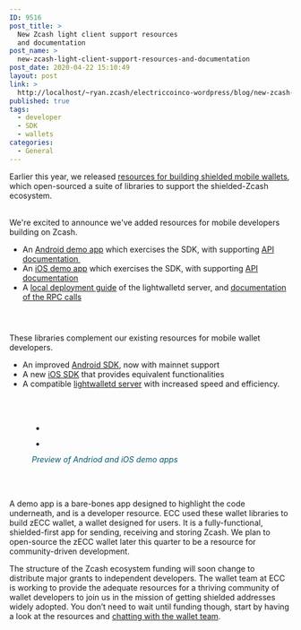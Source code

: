 ```yaml
---
ID: 9516
post_title: >
  New Zcash light client support resources
  and documentation
post_name: >
  new-zcash-light-client-support-resources-and-documentation
post_date: 2020-04-22 15:10:49
layout: post
link: >
  http://localhost/~ryan.zcash/electriccoinco-wordpress/blog/new-zcash-light-client-support-resources-and-documentation/
published: true
tags:
  - developer
  - SDK
  - wallets
categories:
  - General
---
```

<!-- wp:paragraph -->
<p></p>
<!-- /wp:paragraph -->

<!-- wp:paragraph -->
<p>Earlier this year, we released <a href="https://dev-electriccoinco-wordpress.pantheonsite.io/blog/ecc-releases-resources-for-building-mobile-shielded-zcash-wallets/">resources for building shielded mobile wallets</a>, which open-sourced a suite of libraries to support the shielded-Zcash ecosystem. </p>
<!-- /wp:paragraph -->

<!-- wp:paragraph -->
<p><br>We're excited to announce we've added resources for mobile developers building on Zcash.</p>
<!-- /wp:paragraph -->

<!-- wp:list -->
<ul><li>An <a rel="noreferrer noopener" href="https://github.com/zcash/zcash-android-wallet-sdk/tree/master/samples/demo-app" target="_blank">Android demo app</a> which exercises the SDK, with supporting <a rel="noreferrer noopener" href="https://zcash.readthedocs.io/en/latest/android/zcash-android-wallet-sdk/index.html" target="_blank">API documentation&nbsp;</a></li><li>An <a rel="noreferrer noopener" href="https://github.com/zcash/ZcashLightClientKit/tree/master/Example/ZcashLightClientSample" target="_blank">iOS demo app</a> which exercises the SDK, with supporting <a rel="noreferrer noopener" href="https://zcash.readthedocs.io/en/latest/ios/jazzy_docs/index.html" target="_blank">API documentation</a></li><li>A <a rel="noreferrer noopener" href="https://github.com/zcash/lightwalletd/blob/master/docs/docker-compose-setup.md" target="_blank">local deployment guide</a> of the lightwalletd server, and <a rel="noreferrer noopener" href="https://zcash.readthedocs.io/en/latest/lightwalletd/index.html" target="_blank">documentation of the RPC calls</a></li></ul>
<!-- /wp:list -->

<!-- wp:spacer {"height":28} -->
<div style="height:28px" aria-hidden="true" class="wp-block-spacer"></div>
<!-- /wp:spacer -->

<!-- wp:paragraph -->
<p>These libraries complement our existing resources for mobile wallet developers.</p>
<!-- /wp:paragraph -->

<!-- wp:list -->
<ul><li>An improved <a href="https://github.com/zcash/zcash-android-wallet-sdk" target="_blank" rel="noreferrer noopener">Android SDK</a>, now with mainnet support&nbsp;</li><li>A new <a href="https://github.com/zcash/zcash-ios-wallet" target="_blank" rel="noreferrer noopener">iOS SDK</a> that provides equivalent functionalities&nbsp;</li><li>A compatible <a href="https://github.com/zcash/lightwalletd" target="_blank" rel="noreferrer noopener">lightwalletd server</a> with increased speed and efficiency.&nbsp;</li></ul>
<!-- /wp:list -->

<!-- wp:spacer {"height":34} -->
<div style="height:34px" aria-hidden="true" class="wp-block-spacer"></div>
<!-- /wp:spacer -->

<!-- wp:gallery {"ids":[9518,9519]} -->
<figure class="wp-block-gallery columns-2 is-cropped"><ul class="blocks-gallery-grid"><li class="blocks-gallery-item"><figure><img src="https://dev-electriccoinco-wordpress.pantheonsite.io/wp-content/uploads/2020/04/andriod.png" alt="" data-id="9518" data-full-url="https://dev-electriccoinco-wordpress.pantheonsite.io/wp-content/uploads/2020/04/andriod.png" data-link="https://dev-electriccoinco-wordpress.pantheonsite.io/?attachment_id=9518" class="wp-image-9518"/></figure></li><li class="blocks-gallery-item"><figure><img src="https://dev-electriccoinco-wordpress.pantheonsite.io/wp-content/uploads/2020/04/iOS.png" alt="" data-id="9519" data-full-url="https://dev-electriccoinco-wordpress.pantheonsite.io/wp-content/uploads/2020/04/iOS.png" data-link="https://dev-electriccoinco-wordpress.pantheonsite.io/?attachment_id=9519" class="wp-image-9519"/></figure></li></ul><figcaption class="blocks-gallery-caption"><em><span style="color:#035a6b" class="has-inline-color">Preview of Andriod and iOS demo apps</span></em></figcaption></figure>
<!-- /wp:gallery -->

<!-- wp:spacer {"height":34} -->
<div style="height:34px" aria-hidden="true" class="wp-block-spacer"></div>
<!-- /wp:spacer -->

<!-- wp:paragraph -->
<p>A demo app is a bare-bones app designed to highlight the code underneath, and is a developer resource. ECC used these wallet libraries to build zECC wallet, a wallet designed for users. It is a fully-functional, shielded-first app for sending, receiving and storing Zcash. We plan to open-source the zECC wallet later this quarter to be a resource for community-driven development. </p>
<!-- /wp:paragraph -->

<!-- wp:paragraph -->
<p>The structure of the Zcash ecosystem funding will soon change to distribute major grants to independent developers. The wallet team at ECC is working to provide the adequate resources for a thriving community of wallet developers to join us in the mission of getting shielded addresses widely adopted. You don’t need to wait until funding though, start by having a look at the resources and <a href="https://discord.gg/PgcDjbm" target="_blank" rel="noreferrer noopener">chatting with the wallet team</a>.</p>
<!-- /wp:paragraph -->
